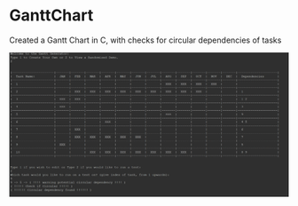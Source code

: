 # GanttChart
Created a Gantt Chart in C, with checks for circular dependencies of tasks

<img src="img/Gantt Chart.png">
